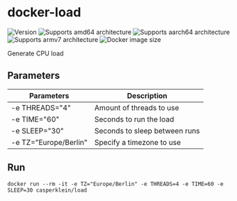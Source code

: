 # docker-load

![Version][version-shield]
![Supports amd64 architecture][amd64-shield]
![Supports aarch64 architecture][aarch64-shield]
![Supports armv7 architecture][armv7-shield]
![Docker image size][image-size-shield]

Generate CPU load

## Parameters

| Parameters | Description |
| - | - |
| -e THREADS="4" | Amount of threads to use |
| -e TIME="60" | Seconds to run the load |
| -e SLEEP="30" | Seconds to sleep between runs |
| -e TZ="Europe/Berlin" | Specify a timezone to use |

## Run

    docker run --rm -it -e TZ="Europe/Berlin" -e THREADS=4 -e TIME=60 -e SLEEP=30 casperklein/load

[aarch64-shield]: https://img.shields.io/badge/aarch64-yes-blue.svg
[amd64-shield]: https://img.shields.io/badge/amd64-yes-blue.svg
[armv7-shield]: https://img.shields.io/badge/armv7-yes-blue.svg
[version-shield]: https://img.shields.io/github/v/release/casperklein/docker-load
[image-size-shield]: https://img.shields.io/docker/image-size/casperklein/load/latest
